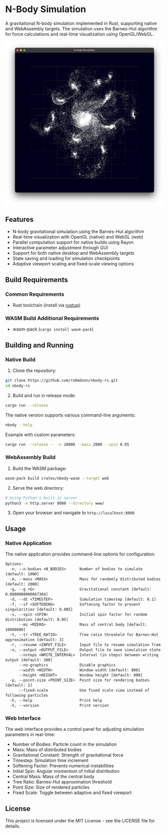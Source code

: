 # N-Body Simulation

A gravitational N-body simulation implemented in Rust, supporting native and WebAssembly targets. The simulation uses the Barnes-Hut algorithm for force calculations and real-time visualization using OpenGL/WebGL.

![N-Body Simulation](https://raw.githubusercontent.com/robmdunn/nbody-rs/main/nbody.png)

## Features

- N-body gravitational simulation using the Barnes-Hut algorithm
- Real-time visualization with OpenGL (native) and WebGL (web)
- Parallel computation support for native builds using Rayon
- Interactive parameter adjustment through GUI
- Support for both native desktop and WebAssembly targets
- State saving and loading for simulation checkpoints
- Adaptive viewport scaling and fixed-scale viewing options

## Build Requirements

### Common Requirements
- Rust toolchain (install via [rustup](https://rustup.rs/))

### WASM Build Additional Requirements
- wasm-pack (`cargo install wasm-pack`)

## Building and Running

### Native Build

1. Clone the repository:
```bash
git clone https://github.com/robmdunn/nbody-rs.git
cd nbody-rs
```

2. Build and run in release mode:
```bash
cargo run --release
```

The native version supports various command-line arguments:

```bash
nbody --help
```

Example with custom parameters:
```bash
cargo run --release -- -n 10000 --mass 2000 --spin 0.05
```

### WebAssembly Build

1. Build the WASM package:
```bash
wasm-pack build crates/nbody-wasm --target web
```

2. Serve the web directory:
```bash
# Using Python's built-in server
python3 -m http.server 8080 --directory www/
```

3. Open your browser and navigate to `http://localhost:8080`

## Usage

### Native Application

The native application provides command-line options for configuration:

```
Options:
  -n, --n-bodies <N_BODIES>      Number of bodies to simulate [default: 1000]
  -m, --mass <MASS>              Mass for randomly distributed bodies [default: 2000]
  -g, --g <G>                    Gravitational constant [default: 0.0000000000667384]
  -d, --dt <TIMESTEP>            Simulation timestep [default: 0.1]
  -f, --sf <SOFTENING>           Softening factor to prevent singularities [default: 0.005]
  -s, --spin <SPIN>              Initial spin factor for random distribution [default: 0.05]
      --mz <MZERO>               Mass of central body [default: 10000000]
  -t, --tr <TREE_RATIO>          Tree ratio threshold for Barnes-Hut approximation [default: 3]
  -r, --resume <INPUT_FILE>      Input file to resume simulation from
  -o, --output <OUTPUT_FILE>     Output file to save simulation state
      --nsteps <WRITE_INTERVAL>  Interval (in steps) between writing output [default: 100]
      --no-graphics              Disable graphics
      --width <WIDTH>            Window width [default: 800]
      --height <HEIGHT>          Window height [default: 800]
  -p, --point-size <POINT_SIZE>  Point size for rendering bodies [default: 2]
      --fixed-scale              Use fixed scale view instead of following particles
  -h, --help                     Print help
  -V, --version                  Print version
```

### Web Interface

The web interface provides a control panel for adjusting simulation parameters in real-time:

- Number of Bodies: Particle count in the simulation
- Mass: Mass of distributed bodies
- Gravitational Constant: Strength of gravitational force
- Timestep: Simulation time increment
- Softening Factor: Prevents numerical instabilities
- Initial Spin: Angular momentum of initial distribution
- Central Mass: Mass of the central body
- Tree Ratio: Barnes-Hut approximation threshold
- Point Size: Size of rendered particles
- Fixed Scale: Toggle between adaptive and fixed viewport

## License

This project is licensed under the MIT License - see the LICENSE file for details.
